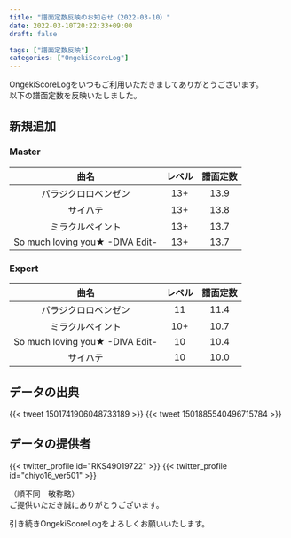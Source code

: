 ```yaml
---
title: "譜面定数反映のお知らせ（2022-03-10）"
date: 2022-03-10T20:22:33+09:00
draft: false

tags: ["譜面定数反映"]
categories: ["OngekiScoreLog"]
---
```


OngekiScoreLogをいつもご利用いただきましてありがとうございます。  
以下の譜面定数を反映いたしました。

<!--more-->

## 新規追加

### Master

| 曲名 | レベル | 譜面定数 |
|:-:|:-:|:-:|
| パラジクロロベンゼン | 13+ | 13.9 |
| サイハテ | 13+ | 13.8 |
| ミラクルペイント | 13+ | 13.7 |
| So much loving you★ -DIVA Edit- | 13+ | 13.7 |

### Expert

| 曲名 | レベル | 譜面定数 |
|:-:|:-:|:-:|
| パラジクロロベンゼン | 11 | 11.4 |
| ミラクルペイント | 10+ | 10.7 |
| So much loving you★ -DIVA Edit- | 10 | 10.4 |
| サイハテ | 10 | 10.0 |

## データの出典

{{< tweet 1501741906048733189 >}}
{{< tweet 1501885540496715784 >}}

## データの提供者

{{< twitter_profile id="RKS49019722" >}}
{{< twitter_profile id="chiyo16_ver501" >}}

（順不同　敬称略）  
ご提供いただき誠にありがとうございます。

引き続きOngekiScoreLogをよろしくお願いいたします。
